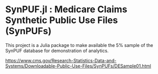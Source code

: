 SynPUF.jl : Medicare Claims Synthetic Public Use Files (SynPUFs) 
================================================================

This project is a Julia package to make available the 5% sample
of the SynPUF database for demonstration of analytics.

https://www.cms.gov/Research-Statistics-Data-and-Systems/Downloadable-Public-Use-Files/SynPUFs/DESample01.html

